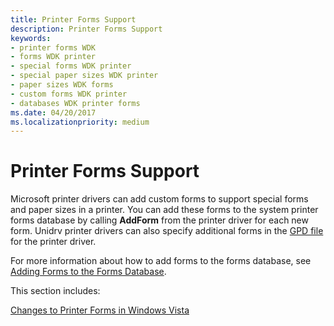 ```yaml
---
title: Printer Forms Support
description: Printer Forms Support
keywords:
- printer forms WDK
- forms WDK printer
- special forms WDK printer
- special paper sizes WDK printer
- paper sizes WDK forms
- custom forms WDK printer
- databases WDK printer forms
ms.date: 04/20/2017
ms.localizationpriority: medium
---
```


# Printer Forms Support


Microsoft printer drivers can add custom forms to support special forms and paper sizes in a printer. You can add these forms to the system printer forms database by calling **AddForm** from the printer driver for each new form. Unidrv printer drivers can also specify additional forms in the [GPD file](introduction-to-gpd-files.md) for the printer driver.

For more information about how to add forms to the forms database, see [Adding Forms to the Forms Database](adding-forms-to-the-forms-database.md).

This section includes:

[Changes to Printer Forms in Windows Vista](changes-to-printer-forms-in-windows-vista.md)

 

 




